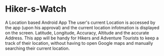 # Hiker-s-Watch
A Location based Android App
The user's current Location is accessed by the app (upon his approval) and the current location infotmation is displayed on the screen.
Latitude, Longitude, Accuracy, Altitude and the accurate Address. 
This app will be handy for Hikers and Adventure Tourists to keep a track of their location, without having to open Google maps and manually searching their current location.
